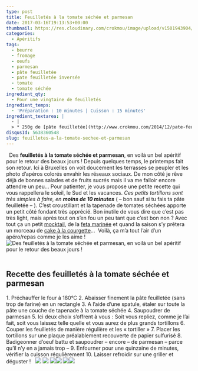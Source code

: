 ```yaml
---
type: post
title: Feuilletés à la tomate séchée et parmesan
date: 2017-03-16T19:13:53+00:00
thumbnail: https://res.cloudinary.com/crokmou/image/upload/v1501943904/feuillete--s-tortillons-tomate-se--che--e-parmesan-recette-crokmou-blog-cuisine-voyage-1-9.jpg
categories: 
  - Apéritifs
tags: 
  - beurre
  - fromage
  - oeufs
  - parmesan
  - pâte feuilletée
  - pate feuilletée inversée
  - tomate
  - tomate séchée
ingredient_qty: 
  - Pour une vingtaine de feuilletés
ingredient_temps: 
  - 'Préparation : 10 minutes | Cuisson : 15 minutes'
ingredient_textarea: |
  - |
  > * 250g de [pâte feuilletée](http://www.crokmou.com/2014/12/pate-feuilletee-inversee-de-pierre-herme)> * 80g de [tapenade de tomates séchées](http://www.undejeunerdesoleil.com/2016/04/pesto-rouge-tomates-sechees.html?m=1)> * parmesan (de [chez Catherine](http://www.crokmou.com/2017/03/catherine-fromagerie-a-bruxelles) pour moi)> * oeuf (pour la dorure)
disqusId: 5638360548
slug: feuilletes-a-la-tomate-sechee-et-parmesan
---
```


  Des **feuilletés à la tomate séchée et parmesan**, en voilà un bel apéritif pour le retour des beaux jours ! Depuis quelques temps, le printemps fait son retour. Ici à Bruxelles on voit doucement les terrasses se peupler et les photo d’apéros colorés envahir les réseaux sociaux. De mon côté je rêve déjà de bonnes salades et de fruits sucrés mais il va me falloir encore attendre un peu… Pour patienter, je vous propose une petite recette qui vous rappellera le soleil, le Sud et les vacances. _Ces petits tortillons sont très simples à faire, en **moins de 10 minutes**_ ( – bon sauf si tu fais ta pâte feuilletée – ). C’est croustillant et la tapenade de tomates séchées apporte un petit côté fondant très apprécié. Bon inutile de vous dire que c’est pas très light, mais après tout on s’en fou un peu tant que c’est bon non ? Avec tout ça un petit [mocktail](http://www.crokmou.com/2014/06/mocktail-cocktail-sans-alcool), de la [feta marinée](http://www.crokmou.com/2014/06/feta-marinee) et quand la saison s’y prêtera un morceau de [cake à la courgette](http://www.crokmou.com/2015/04/cake-courgette-chevre-et-tomates-sechees)…  Voilà, ça m’a tout l’air d’un apéro/repas comme je les aime !   ![Des feuilletés à la tomate séchée et parmesan, en voilà un bel apéritif pour le retour des beaux jours !](http://www.crokmou.com/wp-content/uploads/2017/03/feuillete--s-tortillons-tomate-se--che--e-parmesan-recette-crokmou-blog-cuisine-voyage-1-8.jpg "Des feuilletés à la tomate séchée et parmesan, en voilà un bel apéritif pour le retour des beaux jours !")    

## **Recette des feuilletés à la tomate séchée et parmesan**

1\. Préchauffer le four à 180°C 2\. Abaisser finement la pâte feuilletée (sans trop de farine) en un rectangle 3\. A l’aide d’une spatule, étaler sur toute la pâte une couche de tapenade à la tomate séchée 4\. Saupoudrer de parmesan 5\. Ici deux choix s’offrent à vous : Soit vous repliez, comme je l’ai fait, soit vous laissez telle quelle et vous aurez de plus grands tortillons 6\. Couper les feuilletés de manière régulière et les « tortiller » 7\. Placer les tortillons sur une plaque préalablement recouverte de papier sulfurisé 8\. Badigeonner d’oeuf battu et saupoudrer – encore – de parmesan – parce qu’il n’y en a jamais trop – 9\. Enfourner pour une quinzaine de minutes, vérifier la cuisson régulièrement 10\. Laisser refroidir sur une griller et déguster !   ![](http://www.crokmou.com/wp-content/uploads/2017/03/feuillete--s-tortillons-tomate-se--che--e-parmesan-recette-crokmou-blog-cuisine-voyage-1.jpg) ![](http://www.crokmou.com/wp-content/uploads/2017/03/feuillete--s-tortillons-tomate-se--che--e-parmesan-recette-crokmou-blog-cuisine-voyage-1-1.jpg) ![](http://www.crokmou.com/wp-content/uploads/2017/03/feuillete--s-tortillons-tomate-se--che--e-parmesan-recette-crokmou-blog-cuisine-voyage-1-2.jpg)![](http://www.crokmou.com/wp-content/uploads/2017/03/feuillete--s-tortillons-tomate-se--che--e-parmesan-recette-crokmou-blog-cuisine-voyage-1-3.jpg) ![](http://www.crokmou.com/wp-content/uploads/2017/03/feuillete--s-tortillons-tomate-se--che--e-parmesan-recette-crokmou-blog-cuisine-voyage-1-4.jpg)![](http://www.crokmou.com/wp-content/uploads/2017/03/feuillete--s-tortillons-tomate-se--che--e-parmesan-recette-crokmou-blog-cuisine-voyage-1-6.jpg)